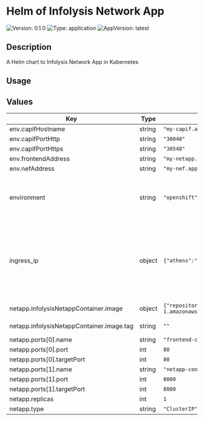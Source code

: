 # Helm of Infolysis Network App

![Version: 0.1.0](https://img.shields.io/badge/Version-0.1.0-informational?style=for-the-badge)
![Type: application](https://img.shields.io/badge/Type-application-informational?style=for-the-badge) 
![AppVersion: latest](https://img.shields.io/badge/AppVersion-latest-informational?style=for-the-badge) 

## Description

A Helm chart to Infolysis Network App in Kubernetes

## Usage

## Values

| Key | Type | Default | Description |
|-----|------|---------|-------------|
| env.capifHostname | string | `"my-capif.apps.ocp-epg.hi.inet"` |  |
| env.capifPortHttp | string | `"30048"` |  |
| env.capifPortHttps | string | `"30548"` |  |
| env.frontendAddress | string | `"my-netapp.apps.ocp-epg.hi.inet"` |  |
| env.nefAddress | string | `"my-nef.apps.ocp-epg.hi.inet"` |  |
| environment | string | `"openshift"` | The Environment variable. It accepts: 'kuberentes-athens', 'kuberentes-uma', 'openshift' |
| ingress_ip | object | `{"athens":"10.161.1.126","uma":"10.11.23.49"}` | If env: 'kuberentes-athens' or env: 'kuberentes-uma', use the Ip address dude for the kubernetes to your Ingress Controller ej: kubectl -n NAMESPACE_CAPIF get ing s |
| netapp.infolysisNetappContainer.image | object | `{"repository":"709233559969.dkr.ecr.eu-central-1.amazonaws.com/evolved5gvalidation:infolysisnetapp","tag":""}` | The docker image repository to use |
| netapp.infolysisNetappContainer.image.tag | string | `""` | @default Chart version |
| netapp.ports[0].name | string | `"frontend-config"` |  |
| netapp.ports[0].port | int | `80` |  |
| netapp.ports[0].targetPort | int | `80` |  |
| netapp.ports[1].name | string | `"netapp-controller"` |  |
| netapp.ports[1].port | int | `8000` |  |
| netapp.ports[1].targetPort | int | `8000` |  |
| netapp.replicas | int | `1` |  |
| netapp.type | string | `"ClusterIP"` |  |






